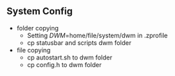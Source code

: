 ## System Config
- folder copying
    - Setting $DWM=$home/file/system/dwm in .zprofile
    - cp statusbar and scripts dwm folder
- file copying
    - cp autostart.sh to dwm folder
    - cp config.h to dwm folder
